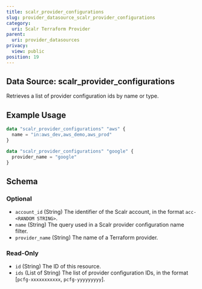 ```yaml
---
title: scalr_provider_configurations
slug: provider_datasource_scalr_provider_configurations
category:
  uri: Scalr Terraform Provider
parent:
  uri: provider_datasources
privacy:
  view: public
position: 19
---
```

## Data Source: scalr_provider_configurations

Retrieves a list of provider configuration ids by name or type.

## Example Usage

```terraform
data "scalr_provider_configurations" "aws" {
  name = "in:aws_dev,aws_demo,aws_prod"
}

data "scalr_provider_configurations" "google" {
  provider_name = "google"
}
```

<!-- schema generated by tfplugindocs -->
## Schema

### Optional

- `account_id` (String) The identifier of the Scalr account, in the format `acc-<RANDOM STRING>`.
- `name` (String) The query used in a Scalr provider configuration name filter.
- `provider_name` (String) The name of a Terraform provider.

### Read-Only

- `id` (String) The ID of this resource.
- `ids` (List of String) The list of provider configuration IDs, in the format [`pcfg-xxxxxxxxxxx`, `pcfg-yyyyyyyyy`].
